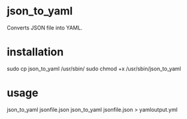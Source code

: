 # json_to_yaml
Converts JSON file into YAML.

# installation
sudo cp json_to_yaml /usr/sbin/
sudo chmod +x /usr/sbin/json_to_yaml

# usage
json_to_yaml jsonfile.json
json_to_yaml jsonfile.json > yamloutput.yml
